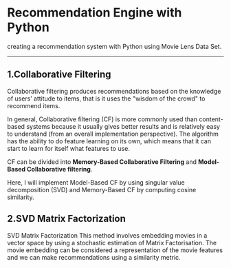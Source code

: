 # Recommendation Engine with Python
creating a recommendation system with Python using Movie Lens Data Set.
___

## 1.Collaborative Filtering
Collaborative filtering produces recommendations based on the knowledge of users’ attitude to items, that is it uses the "wisdom of the crowd" to recommend items. 

In general, Collaborative filtering (CF) is more commonly used than content-based systems because it usually gives better results and is relatively easy to understand (from an overall implementation perspective). The algorithm has the ability to do feature learning on its own, which means that it can start to learn for itself what features to use. 

CF can be divided into **Memory-Based Collaborative Filtering** and **Model-Based Collaborative filtering**. 

Here, I will implement Model-Based CF by using singular value decomposition (SVD) and Memory-Based CF by computing cosine similarity. 


## 2.SVD Matrix Factorization
SVD Matrix Factorization This method involves embedding movies in a vector space by using a stochastic estimation of Matrix Factorisation. The movie embedding can be considered a representation of the movie features and we can make recommendations using a similarity metric.
